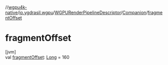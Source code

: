 //[wgpu4k-native](../../../../index.md)/[io.ygdrasil.wgpu](../../index.md)/[WGPURenderPipelineDescriptor](../index.md)/[Companion](index.md)/[fragmentOffset](fragment-offset.md)

# fragmentOffset

[jvm]\
val [fragmentOffset](fragment-offset.md): [Long](https://kotlinlang.org/api/core/kotlin-stdlib/kotlin/-long/index.html) = 160